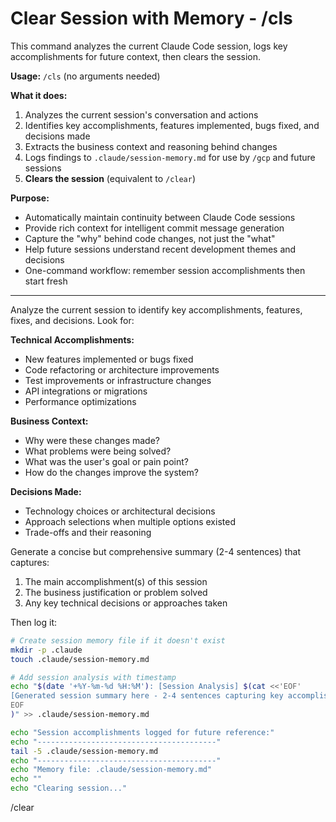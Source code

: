 # Clear Session with Memory - /cls

This command analyzes the current Claude Code session, logs key accomplishments for future context, then clears the session.

**Usage:** `/cls` (no arguments needed)

**What it does:**
1. Analyzes the current session's conversation and actions
2. Identifies key accomplishments, features implemented, bugs fixed, and decisions made
3. Extracts the business context and reasoning behind changes
4. Logs findings to `.claude/session-memory.md` for use by `/gcp` and future sessions
5. **Clears the session** (equivalent to `/clear`)

**Purpose:**
- Automatically maintain continuity between Claude Code sessions
- Provide rich context for intelligent commit message generation
- Capture the "why" behind code changes, not just the "what"
- Help future sessions understand recent development themes and decisions
- One-command workflow: remember session accomplishments then start fresh

---

Analyze the current session to identify key accomplishments, features, fixes, and decisions. Look for:

**Technical Accomplishments:**
- New features implemented or bugs fixed
- Code refactoring or architecture improvements  
- Test improvements or infrastructure changes
- API integrations or migrations
- Performance optimizations

**Business Context:**
- Why were these changes made?
- What problems were being solved?
- What was the user's goal or pain point?
- How do the changes improve the system?

**Decisions Made:**
- Technology choices or architectural decisions
- Approach selections when multiple options existed
- Trade-offs and their reasoning

Generate a concise but comprehensive summary (2-4 sentences) that captures:
1. The main accomplishment(s) of this session
2. The business justification or problem solved
3. Any key technical decisions or approaches taken

Then log it:

```bash
# Create session memory file if it doesn't exist
mkdir -p .claude
touch .claude/session-memory.md

# Add session analysis with timestamp
echo "$(date '+%Y-%m-%d %H:%M'): [Session Analysis] $(cat <<'EOF'
[Generated session summary here - 2-4 sentences capturing key accomplishments, business context, and technical decisions from this session]
EOF
)" >> .claude/session-memory.md

echo "Session accomplishments logged for future reference:"
echo "----------------------------------------"
tail -5 .claude/session-memory.md
echo "----------------------------------------"
echo "Memory file: .claude/session-memory.md"
echo ""
echo "Clearing session..."
```

/clear